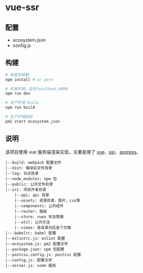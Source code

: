 # vue-ssr

## 配置

- ecosystem.json
- config.js

## 构建

``` bash
# 安装包依赖
npm install # or yarn

# 开发环境，监听localhost:8000
npm run dev

# 生产环境 build
npm run build

# 生产环境启动
pm2 start ecosystem.json
```

## 说明

该项目使用 vue 服务端渲染实现，主要是用了 [vue](https://cn.vuejs.org/index.html)、[ssr](https://ssr.vuejs.org/zh/)、[express](https://expressjs.com/)。

```
|--build: webpack 配置文件
|--dist: 编译后文件目录
|--log: 日志目录
|--node_modules: npm 包
|--public: 公共文件目录
|--src: 项目开发目录
    |--api: api 目录
    |--assets: 资源目录，图片，css等
    |--components: 公共组件
    |--router: 路由
    |--store: vuex 状态管理
    |--util: 公共方法
    |--views: 各目录对应各个页面
|--.babelrc: babel 配置
|--eslintrc.js: eslint 配置
|--ecosystem.js: pm2 配置文件
|--package.json: npm 包配置
|--postcss.config.js: postcss 配置
|--config.js: 配置文件
|--server.js: node 服务
```